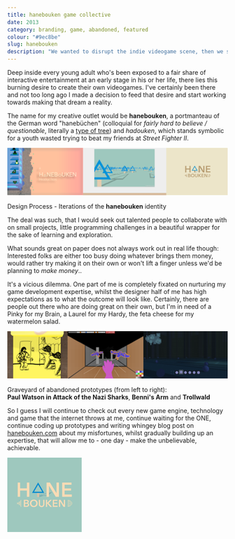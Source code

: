 ```yaml
---
title: hanebouken game collective 
date: 2013
category: branding, game, abandoned, featured
colour: "#9ec8be"
slug: hanebouken
description: "We wanted to disrupt the indie videogame scene, then we sort of lost interest.."
---
```


Deep inside every young adult who's been exposed to a fair share of interactive entertainment at an early stage in his or her life, there lies this burning desire to create their own videogames. I've certainly been there and not too long ago I made a decision to feed that desire and start working towards making that dream a reality.

The name for my creative outlet would be __hanebouken__, a portmanteau of the German word "hanebüchen" (colloquial for _fairly hard to believe / questionable_, literally a [type of tree](http://en.wikipedia.org/wiki/Carpinus_betulus)) and _hadouken_, which stands symbolic for a youth wasted trying to beat my friends at _Street Fighter II_.

![Identity Design Process](process.png)

<p class="caption">Design Process - Iterations of the <strong>hanebouken</strong> identity</p>

The deal was such, that I would seek out talented people to collaborate with on small projects, little programming challenges in a beautiful wrapper for the sake of learning and exploration. 

What sounds great on paper does not always work out in real life though:
Interested folks are either too busy doing whatever brings them money, would rather try making it on their own or won't lift a finger unless we'd be planning to _make money_..

It's a vicious dilemma. One part of me is completely fixated on nurturing my game development expertise, whilst the designer half of me has high expectations as to what the outcome will look like. Certainly, there are people out there who are doing great on their own, but I'm in need of a Pinky for my Brain, a Laurel for my Hardy, the feta cheese for my watermelon salad.

![Game Prototypes](prototypes.png)

<p class="caption">Graveyard of abandoned prototypes (from left to right):<br />
<strong>Paul Watson in Attack of the Nazi Sharks</strong>, <strong>Benni's Arm</strong> and <strong>Trollwald</strong></p>

So I guess I will continue to check out every new game engine, technology and game that the internet throws at me, continue waiting for the ONE, continue coding up prototypes and writing whingey blog post on [hanebouken.com](http://www.hanebouken.com) about my misfortunes, whilst gradually building up an expertise, that will allow me to - one day - make the unbelievable, achievable.

![Final Logo Iteration](final_logo.png)